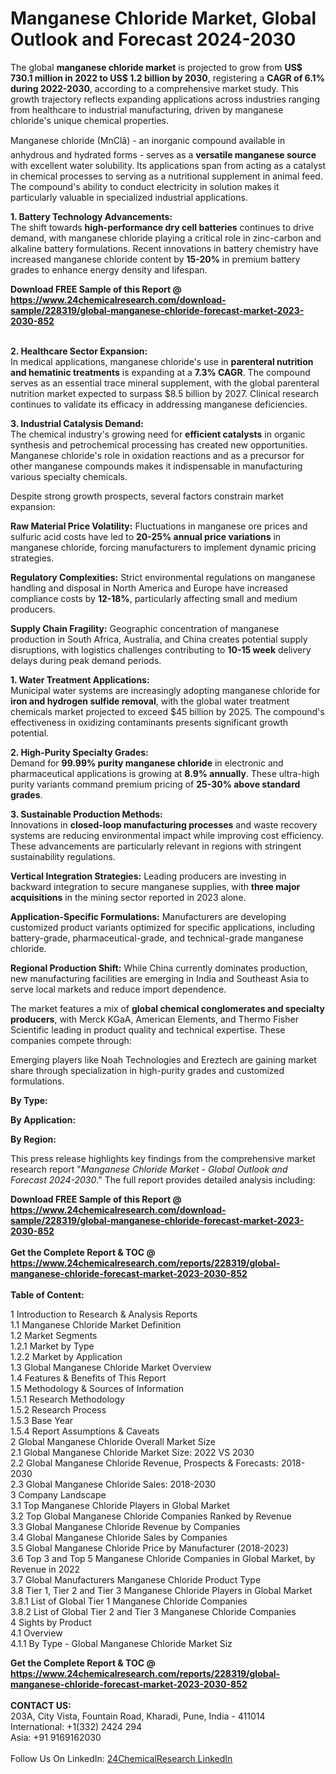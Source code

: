 <h1>Manganese Chloride Market, Global Outlook and Forecast 2024-2030</h1><p>The global <strong>manganese chloride market</strong> is projected to grow from <strong>US$ 730.1 million in 2022 to US$ 1.2 billion by 2030</strong>, registering a <strong>CAGR of 6.1% during 2022-2030</strong>, according to a comprehensive market study. This growth trajectory reflects expanding applications across industries ranging from healthcare to industrial manufacturing, driven by manganese chloride's unique chemical properties.</p><p>Manganese chloride (MnClâ) - an inorganic compound available in anhydrous and hydrated forms - serves as a <strong>versatile manganese source</strong> with excellent water solubility. Its applications span from acting as a catalyst in chemical processes to serving as a nutritional supplement in animal feed. The compound's ability to conduct electricity in solution makes it particularly valuable in specialized industrial applications.</p><p><strong>1. Battery Technology Advancements:</strong><br>
The shift towards <strong>high-performance dry cell batteries</strong> continues to drive demand, with manganese chloride playing a critical role in zinc-carbon and alkaline battery formulations. Recent innovations in battery chemistry have increased manganese chloride content by <strong>15-20%</strong> in premium battery grades to enhance energy density and lifespan.</p><div><b>Download FREE Sample of this Report @ 
            <a href="https://www.24chemicalresearch.com/download-sample/228319/global-manganese-chloride-forecast-market-2023-2030-852">
            https://www.24chemicalresearch.com/download-sample/228319/global-manganese-chloride-forecast-market-2023-2030-852</a></b></div><br><p><strong>2. Healthcare Sector Expansion:</strong><br>
In medical applications, manganese chloride's use in <strong>parenteral nutrition and hematinic treatments</strong> is expanding at a <strong>7.3% CAGR</strong>. The compound serves as an essential trace mineral supplement, with the global parenteral nutrition market expected to surpass $8.5 billion by 2027. Clinical research continues to validate its efficacy in addressing manganese deficiencies.</p><p><strong>3. Industrial Catalysis Demand:</strong><br>
The chemical industry's growing need for <strong>efficient catalysts</strong> in organic synthesis and petrochemical processing has created new opportunities. Manganese chloride's role in oxidation reactions and as a precursor for other manganese compounds makes it indispensable in manufacturing various specialty chemicals.</p><p>Despite strong growth prospects, several factors constrain market expansion:</p><p><strong>Raw Material Price Volatility:</strong> Fluctuations in manganese ore prices and sulfuric acid costs have led to <strong>20-25% annual price variations</strong> in manganese chloride, forcing manufacturers to implement dynamic pricing strategies.</p><p><strong>Regulatory Complexities:</strong> Strict environmental regulations on manganese handling and disposal in North America and Europe have increased compliance costs by <strong>12-18%</strong>, particularly affecting small and medium producers.</p><p><strong>Supply Chain Fragility:</strong> Geographic concentration of manganese production in South Africa, Australia, and China creates potential supply disruptions, with logistics challenges contributing to <strong>10-15 week</strong> delivery delays during peak demand periods.</p><p><strong>1. Water Treatment Applications:</strong><br>
Municipal water systems are increasingly adopting manganese chloride for <strong>iron and hydrogen sulfide removal</strong>, with the global water treatment chemicals market projected to exceed $45 billion by 2025. The compound's effectiveness in oxidizing contaminants presents significant growth potential.</p><p><strong>2. High-Purity Specialty Grades:</strong><br>
Demand for <strong>99.99% purity manganese chloride</strong> in electronic and pharmaceutical applications is growing at <strong>8.9% annually</strong>. These ultra-high purity variants command premium pricing of <strong>25-30% above standard grades</strong>.</p><p><strong>3. Sustainable Production Methods:</strong><br>
Innovations in <strong>closed-loop manufacturing processes</strong> and waste recovery systems are reducing environmental impact while improving cost efficiency. These advancements are particularly relevant in regions with stringent sustainability regulations.</p><p><strong>Vertical Integration Strategies:</strong> Leading producers are investing in backward integration to secure manganese supplies, with <strong>three major acquisitions</strong> in the mining sector reported in 2023 alone.</p><p><strong>Application-Specific Formulations:</strong> Manufacturers are developing customized product variants optimized for specific applications, including battery-grade, pharmaceutical-grade, and technical-grade manganese chloride.</p><p><strong>Regional Production Shift:</strong> While China currently dominates production, new manufacturing facilities are emerging in India and Southeast Asia to serve local markets and reduce import dependence.</p><p>The market features a mix of <strong>global chemical conglomerates and specialty producers</strong>, with Merck KGaA, American Elements, and Thermo Fisher Scientific leading in product quality and technical expertise. These companies compete through:</p><p>Emerging players like Noah Technologies and Ereztech are gaining market share through specialization in high-purity grades and customized formulations.</p><p><strong>By Type:</strong></p><p><strong>By Application:</strong></p><p><strong>By Region:</strong></p><p>This press release highlights key findings from the comprehensive market research report "<em>Manganese Chloride Market - Global Outlook and Forecast 2024-2030</em>." The full report provides detailed analysis including:</p><div><b>Download FREE Sample of this Report @ 
            <a href="https://www.24chemicalresearch.com/download-sample/228319/global-manganese-chloride-forecast-market-2023-2030-852">
            https://www.24chemicalresearch.com/download-sample/228319/global-manganese-chloride-forecast-market-2023-2030-852</a></b></div><br><div><b>Get the Complete Report & TOC @ 
            <a href="https://www.24chemicalresearch.com/reports/228319/global-manganese-chloride-forecast-market-2023-2030-852">
            https://www.24chemicalresearch.com/reports/228319/global-manganese-chloride-forecast-market-2023-2030-852</a></b></div><br>
            <b>Table of Content:</b><p>1 Introduction to Research & Analysis Reports<br />
    1.1 Manganese Chloride Market Definition<br />
    1.2 Market Segments<br />
        1.2.1 Market by Type<br />
        1.2.2 Market by Application<br />
    1.3 Global Manganese Chloride Market Overview<br />
    1.4 Features & Benefits of This Report<br />
    1.5 Methodology & Sources of Information<br />
        1.5.1 Research Methodology<br />
        1.5.2 Research Process<br />
        1.5.3 Base Year<br />
        1.5.4 Report Assumptions & Caveats<br />
2 Global Manganese Chloride Overall Market Size<br />
    2.1 Global Manganese Chloride Market Size: 2022 VS 2030<br />
    2.2 Global Manganese Chloride Revenue, Prospects & Forecasts: 2018-2030<br />
    2.3 Global Manganese Chloride Sales: 2018-2030<br />
3 Company Landscape<br />
    3.1 Top Manganese Chloride Players in Global Market<br />
    3.2 Top Global Manganese Chloride Companies Ranked by Revenue<br />
    3.3 Global Manganese Chloride Revenue by Companies<br />
    3.4 Global Manganese Chloride Sales by Companies<br />
    3.5 Global Manganese Chloride Price by Manufacturer (2018-2023)<br />
    3.6 Top 3 and Top 5 Manganese Chloride Companies in Global Market, by Revenue in 2022<br />
    3.7 Global Manufacturers Manganese Chloride Product Type<br />
    3.8 Tier 1, Tier 2 and Tier 3 Manganese Chloride Players in Global Market<br />
        3.8.1 List of Global Tier 1 Manganese Chloride Companies<br />
        3.8.2 List of Global Tier 2 and Tier 3 Manganese Chloride Companies<br />
4 Sights by Product<br />
    4.1 Overview<br />
        4.1.1 By Type - Global Manganese Chloride Market Siz</p><div><b>Get the Complete Report & TOC @ 
            <a href="https://www.24chemicalresearch.com/reports/228319/global-manganese-chloride-forecast-market-2023-2030-852">
            https://www.24chemicalresearch.com/reports/228319/global-manganese-chloride-forecast-market-2023-2030-852</a></b></div><br><b>CONTACT US:</b><br>
            203A, City Vista, Fountain Road, Kharadi, Pune, India - 411014<br>
            International: +1(332) 2424 294<br>
            Asia: +91 9169162030 <br><br>
            Follow Us On LinkedIn: <a href="https://www.linkedin.com/company/24chemicalresearch/">24ChemicalResearch LinkedIn</a>
